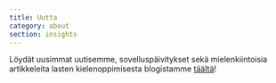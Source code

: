 ```yaml
---
title: Uutta
category: about
section: insights
---
```

Löydät uusimmat uutisemme, sovelluspäivitykset sekä mielenkiintoisia artikkeleita lasten kielenoppimisesta blogistamme [täältä](https://studycat.com/blog/)!